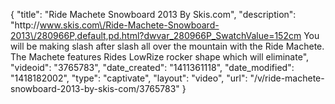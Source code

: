 {
    "title": "Ride Machete Snowboard 2013 By Skis.com",
    "description": "http:\/\/www.skis.com\/Ride-Machete-Snowboard-2013\/280966P,default,pd.html?dwvar_280966P_SwatchValue=152cm  You will be making slash after slash all over the mountain with the Ride Machete. The Machete features Rides LowRize rocker shape which will eliminate",
    "videoid": "3765783",
    "date_created": "1411361118",
    "date_modified": "1418182002",
    "type": "captivate",
    "layout": "video",
    "url": "\/v\/ride-machete-snowboard-2013-by-skis-com\/3765783"
}
